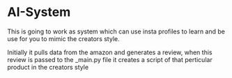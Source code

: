# AI-System
This is going to work as system which can use insta profiles to learn and be use for you to mimic the creators style.

Initially it pulls data from the amazon and generates a review, when this review is passed to the _main.py file it creates a script of that perticular product in the creators style


